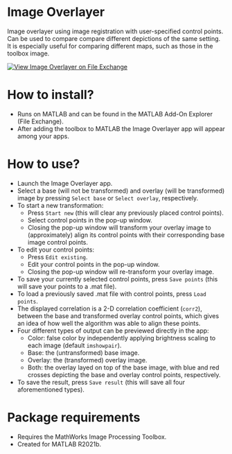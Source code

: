 # Image Overlayer
Image overlayer using image registration with user-specified control points. Can be used to compare compare different depictions of the same setting. It is especially useful for comparing different maps, such as those in the toolbox image.

[![View Image Overlayer on File Exchange](https://www.mathworks.com/matlabcentral/images/matlab-file-exchange.svg)](https://nl.mathworks.com/matlabcentral/fileexchange/104250-image-overlayer)

# How to install?
- Runs on MATLAB and can be found in the MATLAB Add-On Explorer (File Exchange).
- After adding the toolbox to MATLAB the Image Overlayer app will appear among your apps.

# How to use?
- Launch the Image Overlayer app.
- Select a base (will not be transformed) and overlay (will be transformed) image by pressing ````Select base```` or ````Select overlay````, respectively.
- To start a new transformation:
  - Press ````Start new```` (this will clear any previously placed control points).
  - Select control points in the pop-up window.
  - Closing the pop-up window will transform your overlay image to (approximately) align its control points with their corresponding base image control points.
- To edit your control points:
  - Press ````Edit existing````.
  - Edit your control points in the pop-up window.
  - Closing the pop-up window will re-transform your overlay image.
- To save your currently selected control points, press ````Save points```` (this will save your points to a .mat file).
- To load a previously saved .mat file with control points, press ````Load points````.
- The displayed correlation is a 2-D correlation coefficient (````corr2````), between the base and transformed overlay control points, which gives an idea of how well the algorithm was able to align these points.
- Four different types of output can be previewed directly in the app:
  - Color: false color by independently applying brightness scaling to each image (default ````imshowpair````).
  - Base: the (untransformed) base image.
  - Overlay: the (transformed) overlay image.
  - Both: the overlay layed on top of the base image, with blue and red crosses depicting the base and overlay control points, respectively.
- To save the result, press ````Save result```` (this will save all four aforementioned types).

# Package requirements
- Requires the MathWorks Image Processing Toolbox.
- Created for MATLAB R2021b.
